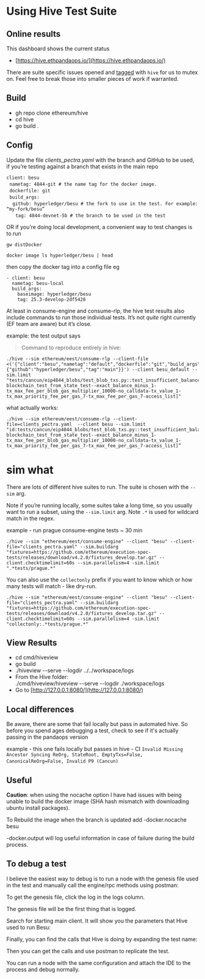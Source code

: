 # Using Hive Test Suite

## Online results

This dashboard shows the current status

- [https://hive.ethpandaops.io/](https://hive.ethpandaops.io/)

There are suite specific issues opened and [tagged](https://app.zenhub.com/workspaces/besu-team-65de4730380c1800c30a9f3a/board?labels=hive&repos=206414745) with `hive` for us to mutex on. Feel free to break those into smaller pieces of work if warranted.

## Build

- gh repo clone ethereum/hive
- cd hive
- go build .

## Config

Update the file *clients\_pectra.yaml* with the branch and GitHub to be used, if you’re testing against a branch that exists in the main repo

`client: besu`  
  `nametag: 4844-git # the name tag for the docker image.`  
  `dockerfile: git`  
  `build_args:`  
    `github: hyperledger/besu # the fork to use in the test. For example: “my-fork/besu”`  
      `tag: 4844-devnet-5b # the branch to be used in the test`

OR if you’re doing local development, a convenient way to test changes is to run

`gw distDocker`

`docker image ls hyperledger/besu | head`

then copy the docker tag into a config file eg

```
- client: besu
  nametag: besu-local
  build_args:
    baseimage: hyperledger/besu
    tag: 25.3-develop-2df5428

```

At least in consume-engine and consume-rlp, the hive test results also include commands to run those individual tests. It’s not *quite* right currently (EF team are aware) but it’s close.

example: the test output says

> Command to reproduce entirely in hive:

```
./hive --sim ethereum/eest/consume-rlp --client-file <('{"client":"besu","nametag":"default","dockerfile":"git","build_args":{"github":"hyperledger/besu","tag":"main"}}') --client besu_default --sim.limit "tests/cancun/eip4844_blobs/test_blob_txs.py::test_insufficient_balance_blob_tx[fork_Cancun-blockchain_test_from_state_test--exact_balance_minus_1-tx_max_fee_per_blob_gas_multiplier_10000-no_calldata-tx_value_1-tx_max_priority_fee_per_gas_7-tx_max_fee_per_gas_7-access_list]"

```

what actually works:

```
./hive --sim ethereum/eest/consume-rlp --client-file=clients_pectra.yaml  --client besu --sim.limit "id:tests/cancun/eip4844_blobs/test_blob_txs.py::test_insufficient_balance_blob_tx[fork_Cancun-blockchain_test_from_state_test--exact_balance_minus_1-tx_max_fee_per_blob_gas_multiplier_10000-no_calldata-tx_value_1-tx_max_priority_fee_per_gas_7-tx_max_fee_per_gas_7-access_list]” 

```

# sim what

There are lots of different hive suites to run. The suite is chosen with the `--sim` arg.

Note if you’re running locally, some suites take a long time, so you usually want to run a subset, using the `--sim.limit` arg. Note `.*` is used for wildcard match in the regex.

example - run prague consume-engine tests ~ 30 min

`./hive --sim "ethereum/eest/consume-engine" --client "besu" --client-file="clients_pectra.yaml" --sim.buildarg "fixtures=https://github.com/ethereum/execution-spec-tests/releases/download/v4.2.0/fixtures_develop.tar.gz" --client.checktimelimit=60s --sim.parallelism=4 -sim.limit ".*tests/prague.*"`

You can also use the `collectonly` prefix if you want to know which or how many tests will match - like dry-run.

`./hive --sim "ethereum/eest/consume-engine" --client "besu" --client-file="clients_pectra.yaml" --sim.buildarg "fixtures=https://github.com/ethereum/execution-spec-tests/releases/download/v4.2.0/fixtures_develop.tar.gz" --client.checktimelimit=60s --sim.parallelism=4 -sim.limit "collectonly:.*tests/prague.*"`

## View Results

- cd cmd/hiveview 
- go build
- ./hiveview --serve --logdir ../../workspace/logs
- From the Hive folder:  
./cmd/hiveview/hiveview --serve --logdir ./workspace/logs
- Go to [http://127.0.0.1:8080/](http://127.0.0.1:8080/)

## Local differences

Be aware, there are some that fail locally but pass in automated hive. So before you spend ages debugging a test, check to see if it's actually passing in the pandaops version

example - this one fails locally but passes in hive - CI `Invalid Missing Ancestor Syncing ReOrg, StateRoot, EmptyTxs=False, CanonicalReOrg=False, Invalid P9 (Cancun)` 

## Useful

**Caution**: when using the nocache option I have had issues with being unable to build the docker image (SHA hash mismatch with downloading ubuntu install packages).

To Rebuild the image when the branch is updated add -docker.nocache besu

\-docker.output will log useful information in case of failure during the build process.

## To debug a test

I believe the easiest way to debug is to run a node with the genesis file used in the test and manually call the engine/rpc methods using postman:

To get the genesis file, click the log in the logs column.

The genesis file will be the first thing that is logged.

Search for starting main client. It will show you the parameters that Hive used to run Besu:

Finally, you can find the calls that Hive is doing by expanding the test name:

Then you can get the calls and use postman to replicate the test.

You can run a node with the same configuration and attach the IDE to the process and debug normally.